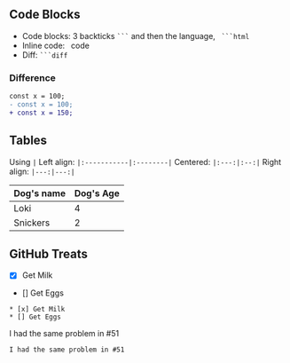 ## Code Blocks

* Code blocks: 3 backticks ` ``` ` and then the language, ` ```html`
* Inline code: ` `code` `
* Diff: ` ```diff `

### Difference

```diff
const x = 100;
- const x = 100;
+ const x = 150;
```
##  Tables

Using `|`
Left align: `|:-----------|:--------|`
Centered: `|:---:|:--:|`
Right align: `|---:|---:|`

|Dog's name  |Dog's Age|
|:-----------|:--------|
|Loki|4|
|Snickers|2|


## GitHub Treats

* [x] Get Milk
* [] Get Eggs

```
* [x] Get Milk
* [] Get Eggs
```

I had the same problem in #51 

`I had the same problem in #51 `


